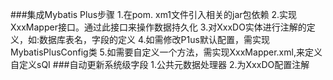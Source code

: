 ###集成Mybatis Plus步骤
1.在pom. xm1文件引入相关的jar包依赖
2.实现XxxMapper接口。通过此接口来操作数据持久化
3.对XxxDO实体进行注解的定义，如:数据库表名，字段的定义
4.如需修改P1us默认配置，需实现MybatisPlusConfig类
5.如需要自定义一个方法，需实现XxxMapper.xml,来定义自定义sQI
###自动更新系统级字段
1.公共元数据处理器
2.为XxxDO配置注解
